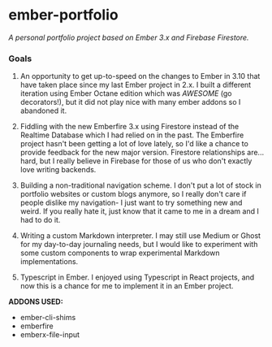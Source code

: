 # ember-portfolio

_A personal portfolio project based on Ember 3.x and Firebase Firestore._

### Goals

1. An opportunity to get up-to-speed on the changes to Ember in 3.10 that have taken place since my last Ember project in 2.x. I built a different iteration using Ember Octane edition which was _AWESOME_ (go decorators!), but it did not play nice with many ember addons so I abandoned it.

2. Fiddling with the new Emberfire 3.x using Firestore instead of the Realtime Database which I had relied on in the past. The Emberfire project hasn't been getting a lot of love lately, so I'd like a chance to provide feedback for the new major version. Firestore relationships are... hard, but I really believe in Firebase for those of us who don't exactly love writing backends.

3. Building a non-traditional navigation scheme. I don't put a lot of stock in portfolio websites or custom blogs anymore, so I really don't care if people dislike my navigation- I just want to try something new and weird. If you really hate it, just know that it came to me in a dream and I had to do it.

4. Writing a custom Markdown interpreter. I may still use Medium or Ghost for my day-to-day journaling needs, but I would like to experiment with some custom components to wrap experimental Markdown implementations.

5. Typescript in Ember. I enjoyed using Typescript in React projects, and now this is a chance for me to implement it in an Ember project.

__ADDONS USED:__
- ember-cli-shims
- emberfire
- emberx-file-input
